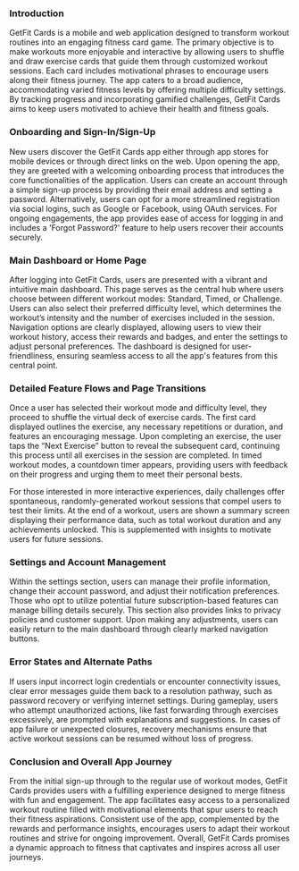 ### Introduction
GetFit Cards is a mobile and web application designed to transform workout routines into an engaging fitness card game. The primary objective is to make workouts more enjoyable and interactive by allowing users to shuffle and draw exercise cards that guide them through customized workout sessions. Each card includes motivational phrases to encourage users along their fitness journey. The app caters to a broad audience, accommodating varied fitness levels by offering multiple difficulty settings. By tracking progress and incorporating gamified challenges, GetFit Cards aims to keep users motivated to achieve their health and fitness goals.

### Onboarding and Sign-In/Sign-Up
New users discover the GetFit Cards app either through app stores for mobile devices or through direct links on the web. Upon opening the app, they are greeted with a welcoming onboarding process that introduces the core functionalities of the application. Users can create an account through a simple sign-up process by providing their email address and setting a password. Alternatively, users can opt for a more streamlined registration via social logins, such as Google or Facebook, using OAuth services. For ongoing engagements, the app provides ease of access for logging in and includes a 'Forgot Password?' feature to help users recover their accounts securely.

### Main Dashboard or Home Page
After logging into GetFit Cards, users are presented with a vibrant and intuitive main dashboard. This page serves as the central hub where users choose between different workout modes: Standard, Timed, or Challenge. Users can also select their preferred difficulty level, which determines the workout’s intensity and the number of exercises included in the session. Navigation options are clearly displayed, allowing users to view their workout history, access their rewards and badges, and enter the settings to adjust personal preferences. The dashboard is designed for user-friendliness, ensuring seamless access to all the app's features from this central point.

### Detailed Feature Flows and Page Transitions
Once a user has selected their workout mode and difficulty level, they proceed to shuffle the virtual deck of exercise cards. The first card displayed outlines the exercise, any necessary repetitions or duration, and features an encouraging message. Upon completing an exercise, the user taps the “Next Exercise” button to reveal the subsequent card, continuing this process until all exercises in the session are completed. In timed workout modes, a countdown timer appears, providing users with feedback on their progress and urging them to meet their personal bests.

For those interested in more interactive experiences, daily challenges offer spontaneous, randomly-generated workout sessions that compel users to test their limits. At the end of a workout, users are shown a summary screen displaying their performance data, such as total workout duration and any achievements unlocked. This is supplemented with insights to motivate users for future sessions.

### Settings and Account Management
Within the settings section, users can manage their profile information, change their account password, and adjust their notification preferences. Those who opt to utilize potential future subscription-based features can manage billing details securely. This section also provides links to privacy policies and customer support. Upon making any adjustments, users can easily return to the main dashboard through clearly marked navigation buttons.

### Error States and Alternate Paths
If users input incorrect login credentials or encounter connectivity issues, clear error messages guide them back to a resolution pathway, such as password recovery or verifying internet settings. During gameplay, users who attempt unauthorized actions, like fast forwarding through exercises excessively, are prompted with explanations and suggestions. In cases of app failure or unexpected closures, recovery mechanisms ensure that active workout sessions can be resumed without loss of progress.

### Conclusion and Overall App Journey
From the initial sign-up through to the regular use of workout modes, GetFit Cards provides users with a fulfilling experience designed to merge fitness with fun and engagement. The app facilitates easy access to a personalized workout routine filled with motivational elements that spur users to reach their fitness aspirations. Consistent use of the app, complemented by the rewards and performance insights, encourages users to adapt their workout routines and strive for ongoing improvement. Overall, GetFit Cards promises a dynamic approach to fitness that captivates and inspires across all user journeys.